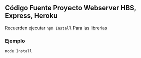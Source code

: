 ## Código Fuente Proyecto Webserver HBS, Express, Heroku
   
   Recuerden ejecutar ```npm Install``` Para las librerias
   
   ### Ejemplo 
   
   ```
   node Install
   ```